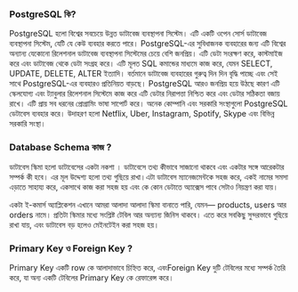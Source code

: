 ### PostgreSQL কি?

PostgreSQL হলো বিশ্বের সবচেয়ে উন্নত ডাটাবেজ ব্যবস্থাপনা সিস্টেম। এটি একটি ওপেন সোর্স ডাটাবেজ ব্যবস্থাপনা সিস্টেম, যেটি যে কেউ ব্যবহার করতে পারে। PostgreSQL-এর সুবিধাজনক ব্যবহারের জন্য এটি বিশ্বের অন্যান্য যেকোনো রিলেশনাল ডাটাবেজ ব্যবস্থাপনা সিস্টেমের চেয়ে বেশি জনপ্রিয়। এটি ডেটা সংরক্ষণ করে, কাস্টমাইজ করে এবং ডাটাবেজ থেকে ডেটা সংগ্রহ করে। এটি মূলত SQL কমান্ডের মাধ্যমে কাজ করে, যেমন SELECT, UPDATE, DELETE, ALTER ইত্যাদি।
বর্তমানে ডাটাবেজ ব্যবহারের গুরুত্ব দিন দিন বৃদ্ধি পাচ্ছে এবং সেই সাথে PostgreSQL-এর ব্যবহারও প্রতিনিয়ত বাড়ছে। PostgreSQL আরও জনপ্রিয় হয়ে উঠছে কারণ এটি স্কেলযোগ্য এবং ট্যাবুলার রিলেশনাল সিস্টেমে কাজ করে এটি ডেটার নিরাপত্তা নিশ্চিত করে এবং ডেটার সঠিকতা বজায় রাখে। এটি প্রায় সব ধরনের প্রোগ্রামিং ভাষা সাপোর্ট করে। অনেক কোম্পানি এবং সরকারি সংস্থাগুলো PostgreSQL ডেটাবেস ব্যবহার করে। উদাহরণ হলো Netflix, Uber, Instagram, Spotify, Skype এবং বিভিন্ন সরকারি সংস্থা।

### Database Schema কাজ ?

ডাটাবেস স্কিমা হলো ডাটাবেসের একটা নকশা । ডাটাবেসে তথ্য কীভাবে সাজানো থাকবে এবং একটার সঙ্গে আরেকটার সম্পর্ক কী হবে। এর মূল উদ্দেশ্য হলো তথ্য গুছিয়ে রাখা।এটা ডাটাবেস ম্যানেজমেন্টকে সহজ করে, একই নামের সমসা এড়াতে সাহায্য করে, একসাথে কাজ করা সহজ হয় এবং কে কোন ডেটাতে অ্যাক্সেস পাবে সেটাও নিয়ন্ত্রণ করা যায়।

একটা ই-কমার্স অ্যাপ্লিকেশন এখানে আমরা আলাদা আলাদা স্কিমা বানাতে পারি, যেমন— products, users আর orders নামে। প্রতিটা স্কিমার মধ্যে সংশ্লিষ্ট টেবিল আর অন্যান্য জিনিস থাকবে। এতে করে সবকিছু সুন্দরভাবে গুছিয়ে রাখা যায়, এবং ডাটাবেস বড় হলেও মেইনটেইন করা সহজ হয়।

### Primary Key ও Foreign Key ?

Primary Key একটি row কে আলাদাভাবে চিহ্নিত করে, এবংForeign Key দুটি টেবিলের মধ্যে সম্পর্ক তৈরি করে, যা অন্য একটি টেবিলের Primary Key কে রেফারেন্স করে।
